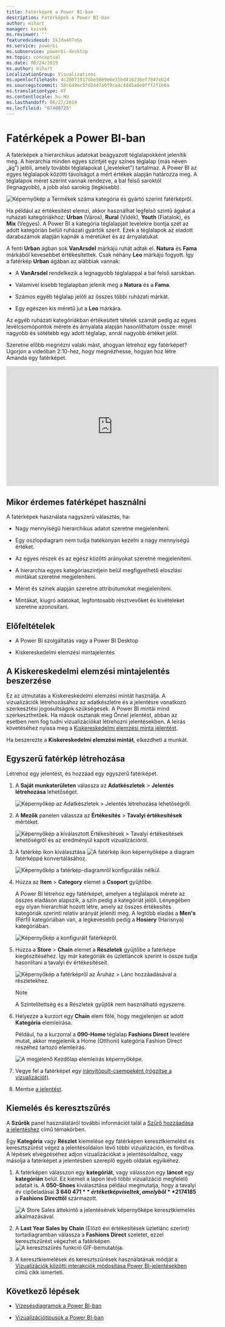 ```yaml
---
title: Fatérképek a Power BI-ban
description: Fatérképek a Power BI-ban
author: mihart
manager: kvivek
ms.reviewer: ''
featuredvideoid: IkJda4O7oGs
ms.service: powerbi
ms.subservice: powerbi-desktop
ms.topic: conceptual
ms.date: 06/24/2019
ms.author: mihart
LocalizationGroup: Visualizations
ms.openlocfilehash: 4c28071917dbe5669e6e35bd416236ef7047eb24
ms.sourcegitcommit: 58c649ec5fd2447a0f9ca4c4d45a0e9fff2f1b6a
ms.translationtype: HT
ms.contentlocale: hu-HU
ms.lasthandoff: 06/27/2019
ms.locfileid: "67408725"
---
```

# <a name="treemaps-in-power-bi"></a>Fatérképek a Power BI-ban

A fatérképek a hierarchikus adatokat beágyazott téglalapokként jelenítik meg. A hierarchia minden egyes szintjét egy színes téglalap (más néven „ág”) jelöli, amely további téglalapokat („leveleket”) tartalmaz. A Power BI az egyes téglalapok közötti távolságot a mért értékek alapján határozza meg. A téglalapok méret szerint vannak rendezve, a bal felső saroktól (legnagyobb), a jobb alsó sarokig (legkisebb).

![Képernyőkép a Termékek száma kategória és gyártó szerint fatérképről.](media/power-bi-visualization-treemaps/pbi-nancy-viz-treemap.png)

Ha például az értékesítést elemzi, akkor használhat legfelső szintű ágakat a ruházati kategóriákhoz: **Urban** (Város), **Rural** (Vidék), **Youth** (Fiatalok), és **Mix** (Vegyes). A Power BI a kategória téglalapjait levelekre bontja szét az adott kategórián belüli ruházati gyártók szerit. Ezek a téglalapok az eladott darabszámok alapján kapnák a méretüket és az árnyalatukat.

A fenti **Urban** ágban sok **VanArsdel** márkájú ruhát adtak el. **Natura** és **Fama** márkából kevesebbet értékesítettek. Csak néhány **Leo** márkájú fogyott. Így a fatérkép **Urban** ágában az alábbiak vannak:

* A **VanArsdel** rendelkezik a legnagyobb téglalappal a bal felső sarokban.

* Valamivel kisebb téglalapban jelenik meg a **Natura** és a **Fama**.

* Számos egyéb téglalap jelöli az összes többi ruházati márkát.

* Egy egészen kis méretű jut a **Leo** márkára.

Az egyéb ruházati kategóriákban értékesített tételek számát pedig az egyes levélcsomópontok mérete és árnyalata alapján hasonlíthatom össze: minél nagyobb és sötétebb egy adott téglalap, annál nagyobb értéket jelöl.

Szeretne előbb megnézni valaki mást, ahogyan létrehoz egy fatérképet? Ugorjon a videóban 2:10-hez, hogy megnézhesse, hogyan hoz létre Amanda egy fatérképet.

<iframe width="560" height="315" src="https://www.youtube.com/embed/IkJda4O7oGs" frameborder="0" allowfullscreen></iframe>

## <a name="when-to-use-a-treemap"></a>Mikor érdemes fatérképet használni

A fatérképek használata nagyszerű választás, ha:

* Nagy mennyiségű hierarchikus adatot szeretne megjeleníteni.

* Egy oszlopdiagram nem tudja hatékonyan kezelni a nagy mennyiségű értéket.

* Az egyes részek és az egész közötti arányokat szeretné megjeleníteni.

* A hierarchia egyes kategóriaszintjein belül megfigyelhető eloszlási mintákat szeretné megjeleníteni.

* Méret és színek alapján szeretne attribútumokat megjeleníteni.

* Mintákat, kiugró adatokat, legfontosabb résztvevőket és kivételeket szeretne azonosítani.

## <a name="prerequisites"></a>Előfeltételek

* A Power BI szolgáltatás vagy a Power BI Desktop

* Kiskereskedelmi elemzési mintajelentés

## <a name="get-the-retail-analysis-sample-report"></a>A Kiskereskedelmi elemzési mintajelentés beszerzése

Ez az útmutatás a Kiskereskedelmi elemzési mintát használja. A vizualizációk létrehozásához az adatkészletre és a jelentésre vonatkozó szerkesztési jogosultságok szükségesek. A Power BI mintái mind szerkeszthetőek. Ha mások osztanak meg Önnel jelentést, abban az esetben nem fog tudni vizualizációkat létrehozni jelentésekben. A leírás követéséhez nyissa meg a [Kiskereskedelmi elemzési minta jelentést](../sample-datasets.md).

Ha beszerezte a **Kiskereskedelmi elemzési mintát**, elkezdheti a munkát.

## <a name="create-a-basic-treemap"></a>Egyszerű fatérkép létrehozása

Létrehoz egy jelentést, és hozzáad egy egyszerű fatérképet.

1. A **Saját munkaterületen** válassza az **Adatkészletek** > **Jelentés létrehozása** lehetőséget.

    ![Képernyőkép az Adatkészletek > Jelentés létrehozása lehetőségről.](media/power-bi-visualization-treemaps/power-bi-create-a-report.png)

1. A **Mezők** panelen válassza az **Értékesítés** > **Tavalyi értékesítések** mértéket.

   ![Képernyőkép a kiválasztott Értékesítések > Tavalyi értékesítések lehetőségről és az eredményül kapott vizualizációról.](media/power-bi-visualization-treemaps/treemapfirstvalue_new.png)

1. A fatérkép ikon kiválasztása ![A fatérkép ikon képernyőképe](media/power-bi-visualization-treemaps/power-bi-treemap-icon.png) a diagram fatérképpé konvertálásához.

   ![Képernyőkép a fatérkép-diagramról konfigurálás nélkül.](media/power-bi-visualization-treemaps/treemapconvertto_new.png)

1. Húzza az **Item** > **Category** elemet a **Csoport** gyűjtőbe.

    A Power BI létrehoz egy fatérképet, amelyen a téglalapok mérete az összes eladáson alapszik, a szín pedig a kategóriát jelöli. Lényegében egy olyan hierarchiát hozott létre, amely az összes értékesítés kategóriák szerinti relatív arányát jeleníti meg. A legtöbb eladás a **Men's** (Férfi) kategóriában van, a legkevesebb pedig a **Hosiery** (Harisnya) kategóriában.

    ![Képernyőkép a konfigurált fatérképről.](media/power-bi-visualization-treemaps/power-bi-complete.png)

1. Húzza a **Store** > **Chain** elemet a **Részletek** gyűjtőbe a fatérképe kiegészítéséhez. Így már kategóriák és üzletláncok szerint is össze tudja hasonlítani a tavalyi év értékesítéseit.

   ![Képernyőkép a fatérképről az Áruház > Lánc hozzáadásával a részletekhez.](media/power-bi-visualization-treemaps/power-bi-details.png)

   > [!NOTE]
   > A Színtelítettség és a Részletek gyűjtők nem használható egyszerre.

1. Helyezze a kurzort egy **Chain** elem fölé, hogy megjelenjen az adott **Kategória** elemleírása.

    Például, ha a kurzorral a **090-Home** téglalap **Fashions Direct** levelére mutat, akkor megjelenik a Home (Otthoni) kategória Fashion Direct részéhez tartozó elemleírás.

   ![A megjelenő Kezdőlap elemleírás képernyőképe.](media/power-bi-visualization-treemaps/treemaphoverdetail_new.png)

1. Vegye fel a fatérképet egy [irányítópult-csempeként (rögzítse a vizualizációt)](../service-dashboard-tiles.md).

1. Mentse [a jelentést](../service-report-save.md).

## <a name="highlighting-and-cross-filtering"></a>Kiemelés és keresztszűrés

A **Szűrők** panel használatáról további információt talál a [Szűrő hozzáadása a jelentéshez](../power-bi-report-add-filter.md) című témakörben.

Egy **Kategória** vagy **Részlet** kiemelése egy fatérképen keresztkiemelést és keresztszűrést végez a jelentésoldalon lévő többi vizualizáción, és fordítva. A lépések elvégzéséhez adjon vizualizációkat a jelentésoldalhoz, vagy másolja a fatérképet a jelentésben szereplő egyéb oldalak egyikéhez.

1. A fatérképen válasszon egy **kategóriát**, vagy válasszon egy **láncot** egy **kategórián** belül. Ez kiemeli a lapon lévő többi vizualizáció megfelelő adatait is. A **050-Shoes** kiválasztása például megmutatja, hogy a tavalyi év cipőeladásai **3 640 471 $** értéket képviseltek, amelyből **2 174 185 $** a **Fashions Directtől** származott.

   ![A Store Sales áttekintő a jelentésének képernyőképe keresztkiemelés alkalmazásával.](media/power-bi-visualization-treemaps/treemaphiliting.png)

1. A **Last Year Sales by Chain** (Előző évi értékesítések üzletlánc szerint) tortadiagramban válassza a **Fashions Direct** szeletet, ezzel keresztszűrést végezhet a fatérképen.
   ![A keresztszűrés funkció GIF-bemutatója.](media/power-bi-visualization-treemaps/treemapnoowl.gif)

1. A keresztkiemelések és keresztszűrések használatának módját a [Vizualizációk közötti interakciók módosítása Power BI-jelentésekben](../service-reports-visual-interactions.md) című cikk ismerteti.

## <a name="next-steps"></a>Következő lépések

* [Vízesésdiagramok a Power BI-ban](power-bi-visualization-waterfall-charts.md)

* [Vizualizációtípusok a Power BI-ban](power-bi-visualization-types-for-reports-and-q-and-a.md)
